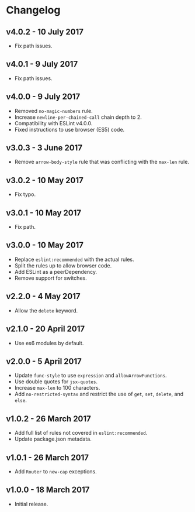 # Changelog

## v4.0.2 - 10 July 2017

- Fix path issues.

## v4.0.1 - 9 July 2017

- Fix path issues.

## v4.0.0 - 9 July 2017

- Removed `no-magic-numbers` rule.
- Increase `newline-per-chained-call` chain depth to 2.
- Compatibility with ESLint v4.0.0.
- Fixed instructions to use browser (ES5) code.

## v3.0.3 - 3 June 2017

- Remove `arrow-body-style` rule that was conflicting with the `max-len` rule.

## v3.0.2 - 10 May 2017

- Fix typo.

## v3.0.1 - 10 May 2017

- Fix path.

## v3.0.0 - 10 May 2017

- Replace `eslint:recommended` with the actual rules.
- Split the rules up to allow browser code.
- Add ESLint as a peerDependency.
- Remove support for switches.

## v2.2.0 - 4 May 2017

- Allow the `delete` keyword.

## v2.1.0 - 20 April 2017

- Use es6 modules by default.

## v2.0.0 - 5 April 2017

- Update `func-style` to use `expression` and `allowArrowFunctions`.
- Use double quotes for `jsx-quotes`.
- Increase `max-len` to 100 characters.
- Add `no-restricted-syntax` and restrict the use of `get`, `set`, `delete`, and `else`.

## v1.0.2 - 26 March 2017

- Add full list of rules not covered in `eslint:recommended`.
- Update package.json metadata.

## v1.0.1 - 26 March 2017

- Add `Router` to `new-cap` exceptions.

## v1.0.0 - 18 March 2017

- Initial release.
